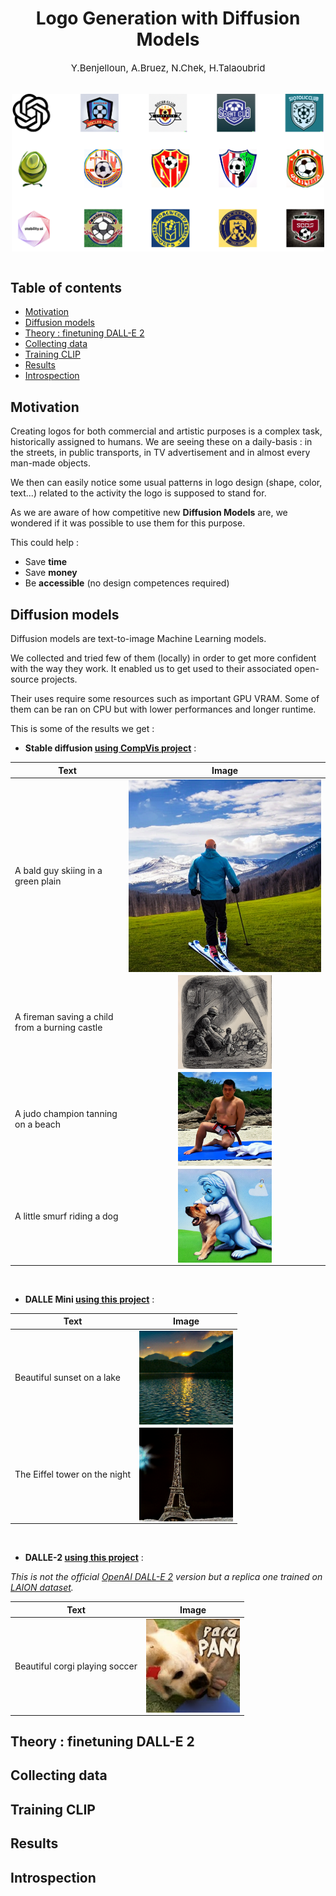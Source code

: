 <h1 style="text-align:center">Logo Generation with Diffusion Models</h1>
<p style="text-align:center; font-size:15px">Y.Benjelloun, A.Bruez, N.Chek, H.Talaoubrid</p>

<br>
<img src="img/logos.png" style="display:block; max-width:500px; margin-left:auto; margin-right:auto"></img>
<br>

## Table of contents
- [Motivation](#motivation)
- [Diffusion models](#diffusion-models)
- [Theory : finetuning DALL-E 2](#theory--finetuning-dall-e-2)
- [Collecting data](#collecting-data)
- [Training CLIP](#training-clip)
- [Results](#results)
- [Introspection](#introspection)

## Motivation 

Creating logos for both commercial and artistic purposes is a complex task, historically assigned to humans. We are seeing these on a daily-basis : in the streets, in public transports, in TV advertisement and in almost every man-made objects.

We then can easily notice some usual patterns in logo design (shape, color, text...) related to the activity the logo is supposed to stand for. 

As we are aware of how competitive new **Diffusion Models** are, we wondered if it was possible to use them for this purpose. 

This could help :

* Save **time**
* Save **money**
* Be **accessible** (no design competences required)

## Diffusion models

Diffusion models are text-to-image Machine Learning models. 

We collected and tried few of them (locally) in order to get more confident with the way they work. It enabled us to get used to their associated open-source projects. 

Their uses require some resources such as important GPU VRAM. Some of them can be ran on CPU but with lower performances and longer runtime.

This is some of the results we get :

* **Stable diffusion [using CompVis project](https://github.com/CompVis/stable-diffusion)** : 

| Text         | Image |
|--------------|:-----:|
| A bald guy skiing in a green plain |  <img src="img/A_bald_guy_skiing_in_a_green_plain.png" style="display:block; width:10; margin-left:auto; margin-right:auto"></img> |
| A fireman saving a child from a burning castle |  <img src="img/A_fireman_saving_a_child_from_a_burning_castle.png" style="display:block; max-width:150px; margin-left:auto; margin-right:auto"></img> |
| A judo champion tanning on a beach |  <img src="img/A_judo_champion_tanning_on_a_beach.png" style="display:block; max-width:150px; margin-left:auto; margin-right:auto"></img> |
| A little smurf riding a dog |  <img src="img/A_little_smurf_riding_a_dog.png" style="display:block; max-width:150px; margin-left:auto; margin-right:auto"></img> |

<br>

* **DALLE Mini [using this project](https://github.com/borisdayma/dalle-mini)** : 

| Text         | Image |
|--------------|:-----:|
| Beautiful sunset on a lake |  <img src="img/dalle-mini-output-0.png" style="display:block; max-width:150px; margin-left:auto; margin-right:auto"></img> |
| The Eiffel tower on the night |  <img src="img/dalle-mini-output-1.png" style="display:block; max-width:150px; margin-left:auto; margin-right:auto"></img> |

<br>

* **DALLE-2 [using this project](https://github.com/LAION-AI/dalle2-laion)** : 

*This is not the official [OpenAI DALL-E 2](https://openai.com/dall-e-2/) version but a replica one trained on [LAION dataset](https://laion.ai/blog/laion-5b/).*

| Text         | Image |
|--------------|:-----:|
| Beautiful corgi playing soccer |  <img src="img/beautiful_corgi_playing_soccer.png" style="display:block; max-width:150px; margin-left:auto; margin-right:auto"></img> |

## Theory : finetuning DALL-E 2

## Collecting data

## Training CLIP

## Results

## Introspection